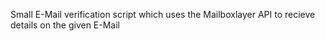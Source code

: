 Small E-Mail verification script which uses the Mailboxlayer API to recieve details on the given E-Mail
